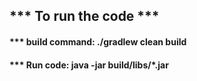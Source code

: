 ## *** To run the code ***

#### *** build command:  ./gradlew clean build
#### *** Run code: java -jar build/libs/*.jar
